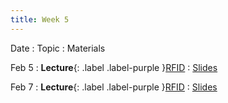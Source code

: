 ```yaml
---
title: Week 5
---
```


Date
: Topic
  : Materials

Feb 5
: **Lecture**{: .label .label-purple }[RFID](#)
  : [Slides](https://docs.google.com/presentation/d/1syUiVg95DtIeZzGuIw4COs0rMkb3g9-AkiJQGvP0OQE/edit?usp=sharing)

Feb 7
: **Lecture**{: .label .label-purple }[RFID](#)
  : [Slides](#)

